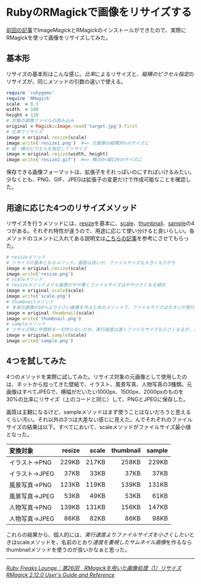 # <span>RubyのRMagickで</span><span>画像をリサイズする</span>

[前回の記事](/2011/03/20/mac-ruby-imagemagick-rmagick-install)でImageMagickとRMagickのインストールができたので、実際にRMagickを使って画像をリサイズしてみた。

<!-- READMORE -->

## 基本形

リサイズの基本形はこんな感じ。*比率*によるリサイズと、*縦横のピクセル指定*のリサイズが、同じメソッドの引数の違いで使える。

~~~ ruby
require 'rubygems'
require 'RMagick'
scale  = 0.3
width  = 160
height = 120
# 対象の画像ファイルの読み込み
original = Magick::Image.read('target.jpg').first
# 比率でリサイズ
image = original.resize(scale)
image.write('resize1.png')  #=> 元画像の縦横30%のサイズに
# 縦・横のピクセルを指定してリサイズ
image = original.resize(width, height)
image.write('resize2.gif')  #=> 横160×縦120のサイズに
~~~

保存できる画像フォーマットは、拡張子をそれっぽいのにすればいけるみたい。少なくとも、PNG、GIF、JPEGは拡張子の変更だけで作成可能なことを確認した。


## 用途に応じた4つのリサイズメソッド

リサイズを行うメソッドには、[resize](http://studio.imagemagick.org/RMagick/doc/image3.html#resize)を基本に、[scale](http://studio.imagemagick.org/RMagick/doc/image3.html#scale)、[thumbnail](http://studio.imagemagick.org/RMagick/doc/image3.html#thumbnail)、[sample](http://studio.imagemagick.org/RMagick/doc/image3.html#sample)の4つがある。それぞれ特性が違うので、用途に応じて使い分けると良いらしい。各メソッドのコメントに入れてある説明文は[こちらの記事](http://gihyo.jp/dev/serial/01/ruby/0026)を参考にさせてもらった。

~~~ ruby
# resizeメソッド
# リサイズの基本となるメソッド。画質は良いが、ファイルサイズも大きくなりがち
image = original.resize(scale)
image.write('resize.png')
# scaleメソッド
# resizeメソッドよりも画質がやや悪くファイルサイズはやや小さくなる傾向
image = original.scale(scale)
image.write('scale.png')
# thumbnailメソッド
# 本来元画像の10％より小さい画像を作るためのメソッドで、ファイルサイズは大きいが実行速度が速い
image = original.thumbnail(scale)
image.write('thumbnail.png')
# sampleメソッド
# リサイズ時に中間色を一切作らないため，実行速度は速くファイルサイズも小さくなるが、この中で最も画質を犠牲にする
image = original.sample(scale)
image.write('sample.png')
~~~


## 4つを試してみた

4つのメソッドを実際に試してみた。リサイズ対象の元画像として使用したのは、ネットから拾ってきた壁紙で、イラスト、風景写真、人物写真の3種類。元画像はすべてJPEGで、横幅がだいたい1000px、1500px、2000pxのものを30%の比率にリサイズ（上のコードと同じ）して、PNGとJPEGに保存した。

画質は主観になるけど、sampleメソッドはまず使うことはないだろうと思えるくらい汚い。それ以外の3つは大差ない感じに見えた。んでそれぞれのファイルサイズの結果は以下。すべてにおいて、scaleメソッドがファイルサイズ最小値となった。

|変換対象|resize|scale|thumbnail|sample|
|:-|-:|-:|-:|-:|
|イラスト→PNG|229KB|217KB|258KB|229KB|
|イラスト→JPEG|37KB|33KB|37KB|37KB|
|風景写真→PNG|123KB|119KB|139KB|131KB|
|風景写真→JPEG|53KB|49KB|53KB|61KB|
|人物写真→PNG|139KB|131KB|156KB|147KB|
|人物写真→JPEG|86KB|82KB|86KB|98KB|

これらの結果から、個人的には、*実行速度よりファイルサイズを小さくしたい*ときはscaleメソッドを、名前のとおり*速度を重視したサムネイル画像*を作るならthumbnailメソッドを使うのが良いかなぁと思った。

---

<cite>[Ruby Freaks Lounge：第26回　RMagickを用いた画像処理（1）リサイズ](http://gihyo.jp/dev/serial/01/ruby/0026)</cite>
<cite>[RMagick 2.12.0 User's Guide and Reference](http://studio.imagemagick.org/RMagick/doc/)</cite>
